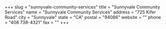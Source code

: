 +++
slug = "sunnyvale-community-services"
title = "Sunnyvale Community Services"
name = "Sunnyvale Community Services"
address = "725 Kifer Road"
city = "Sunnyvale"
state = "CA"
postal = "94086"
website = ""
phone = "408 738-4321"
fax = ""
+++
